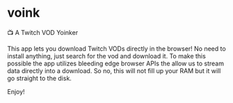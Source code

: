 # voink
📺 A Twitch VOD Yoinker

This app lets you download Twitch VODs directly in the browser! No need to install anything, just search for the vod and download it. To make this possible the app utilizes bleeding edge browser APIs the allow us to stream data directly into a download. So no, this will not fill up your RAM but it will go straight to the disk.

Enjoy!
